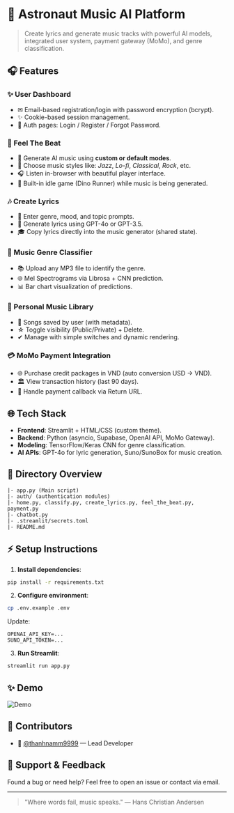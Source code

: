 # 🌌 Astronaut Music AI Platform

> Create lyrics and generate music tracks with powerful AI models, integrated user system, payment gateway (MoMo), and genre classification.

## 🎧 Features

### ✨ User Dashboard
- ✉ Email-based registration/login with password encryption (bcrypt).
- ✨ Cookie-based session management.
- 🚀 Auth pages: Login / Register / Forgot Password.

### 🎵 Feel The Beat
- 🎨 Generate AI music using **custom or default modes**.
- 🌌 Choose music styles like: *Jazz*, *Lo-fi*, *Classical*, *Rock*, etc.
- 🎧 Listen in-browser with beautiful player interface.
- 🚀 Built-in idle game (Dino Runner) while music is being generated.

### 🎶 Create Lyrics
- 🎤 Enter genre, mood, and topic prompts.
- 🤖 Generate lyrics using GPT-4o or GPT-3.5.
- 🎓 Copy lyrics directly into the music generator (shared state).

### 🎤 Music Genre Classifier
- 📚 Upload any MP3 file to identify the genre.
- 🌐 Mel Spectrograms via Librosa + CNN prediction.
- 📊 Bar chart visualization of predictions.

### 📆 Personal Music Library
- 💼 Songs saved by user (with metadata).
- ☆ Toggle visibility (Public/Private) + Delete.
- ✔ Manage with simple switches and dynamic rendering.

### 💳 MoMo Payment Integration
- 🌐 Purchase credit packages in VND (auto conversion USD → VND).
- 🏛️ View transaction history (last 90 days).
- 🌟 Handle payment callback via Return URL.

## 🌐 Tech Stack
- **Frontend**: Streamlit + HTML/CSS (custom theme).
- **Backend**: Python (asyncio, Supabase, OpenAI API, MoMo Gateway).
- **Modeling**: TensorFlow/Keras CNN for genre classification.
- **AI APIs**: GPT-4o for lyric generation, Suno/SunoBox for music creation.

## 📑 Directory Overview
```
|- app.py (Main script)
|- auth/ (authentication modules)
|- home.py, classify.py, create_lyrics.py, feel_the_beat.py, payment.py
|- chatbot.py
|- .streamlit/secrets.toml
|- README.md
```

## ⚡ Setup Instructions

1. **Install dependencies**:
```bash
pip install -r requirements.txt
```
2. **Configure environment**:
```bash
cp .env.example .env
```
Update:
```
OPENAI_API_KEY=...
SUNO_API_TOKEN=...
```
3. **Run Streamlit**:
```bash
streamlit run app.py
```

## ✨ Demo
![Demo](4.png)

## 🚀 Contributors
- 🔹 [@thanhnamm9999](mailto:thanhnamm9999@gmail.com) — Lead Developer

## 🎁 Support & Feedback
Found a bug or need help? Feel free to open an issue or contact via email.

---

> "Where words fail, music speaks." — Hans Christian Andersen

